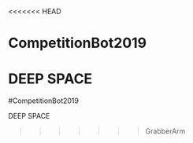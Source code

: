 <<<<<<< HEAD
# CompetitionBot2019

DEEP SPACE
=======
#CompetitionBot2019

DEEP SPACE
>>>>>>> GrabberArm
